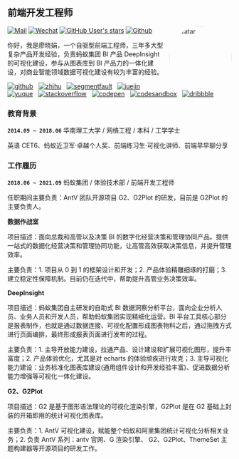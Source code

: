 ## 前端开发工程师

<img style="border-radius: 100%; padding-left: 0; margin-left: 10px; filter: brightness(1.2) contrast(.85) saturate(.05) sepia(.2)" src="https://avatars.githubusercontent.com/u/15646325?v=4" width="140" height="140" alt="avatar" align="right">

[![Mail](https://img.shields.io/badge/-736929286@qq.com-gray?style=flat-square&logo=gmail&logoColor=red&link=)](mailto:736929286@qq.com)
[![Wechat](https://img.shields.io/badge/-15625057119-07c160?style=flat-square&logo=Wechat&logoColor=white)](https://www.linkedin.com/in/alexey-khachatryan-8707b7a5/)
[![GitHub User's stars](https://img.shields.io/github/stars/visiky?style=social)](https://github.com/visiky)
[![Github](https://img.shields.io/github/followers/visiky?label=Follow&style=social)](https://github.com/visiky)

你好，我是廖晓娟，一个自驱型前端工程师，三年多大型复杂产品开发经验，负责蚂蚁集团 BI 产品 DeepInsight 的可视化建设，参与从图表库到 BI 产品力的一体化建设，对商业智能领域数据可视化建设有较为丰富的经验。

<!-- My Social Links -->

[![github](https://cdn.jsdelivr.net/gh/turkyden/geek-resume/logo/social/github.png)](https://github.com/visiky)&nbsp;&nbsp;
[![zhihu](https://cdn.jsdelivr.net/gh/turkyden/geek-resume/logo/social/zhihu.png)](https://www.zhihu.com/people/visiky)&nbsp;&nbsp;
[![segmentfault](https://cdn.jsdelivr.net/gh/turkyden/geek-resume/logo/social/segmentfault.png)](https://segmentfault.com/)&nbsp;&nbsp;
[![juejin](https://cdn.jsdelivr.net/gh/turkyden/geek-resume/logo/social/juejin.png)](https://juejin.cn/user/3737995262834814)&nbsp;&nbsp;
[![yuque](https://cdn.jsdelivr.net/gh/turkyden/geek-resume/logo/social/yuque.png)](https://www.yuque.com/kasmine)&nbsp;&nbsp;
[![stackoverflow](https://cdn.jsdelivr.net/gh/turkyden/geek-resume/logo/social/stackoverflow.png)](https://stackoverflow.com/)&nbsp;&nbsp;
[![codepen](https://cdn.jsdelivr.net/gh/turkyden/geek-resume/logo/social/codepen.png)](https://codepen.io/)&nbsp;&nbsp;
[![codesandbox](https://cdn.jsdelivr.net/gh/turkyden/geek-resume/logo/social/codesandbox.png)](https://codesandbox.io/)&nbsp;&nbsp;
[![dribbble](https://cdn.jsdelivr.net/gh/turkyden/geek-resume/logo/social/dribbble.png)](https://dribbble.com/)&nbsp;&nbsp;

<!-- Your Tech Stack
![Typescript](https://www.vectorlogo.zone/logos/typescriptlang/typescriptlang-ar21.svg)&nbsp;&nbsp;
![React](https://www.vectorlogo.zone/logos/reactjs/reactjs-ar21.svg)&nbsp;&nbsp;
![Nestjs](https://www.vectorlogo.zone/logos/nestjs/nestjs-ar21.svg)&nbsp;&nbsp;
![Electron](https://www.vectorlogo.zone/logos/electronjs/electronjs-ar21.svg)&nbsp;&nbsp;
-->

### 教育背景

**`2014.09 ~ 2018.06`** 华南理工大学 / 网络工程 / 本科 / 工学学士

英语 CET6、蚂蚁近卫军·卓越个人奖、前端练习生·可视化讲师、前端早早聊分享

### 工作履历

**`2018.06 ~ 2021.09`** 蚂蚁集团 / 体验技术部 / 前端开发工程师

任职期间主要负责：AntV 团队开源项目 G2、G2Plot 的研发，目前是 G2Plot 的主要负责人。

**数据作战室**

项目描述：面向总裁和高管以及决策 BI 的数字化经营决策和管理协同产品。提供一站式的数据化经营决策和管理协同功能，让高管高效获取决策信息，并提升管理效率。

主要负责：1. 项目从 0 到 1 的框架设计和开发；2. 产品体验精雕细琢的打磨；3. 建立稳定性保障机制。目前仍在迭代中，帮助提升高管业务决策效率。

**DeepInsight**

项目描述：蚂蚁集团自主研发的自助式 BI 数据洞察分析平台，面向企业分析人员、业务人员和开发人员，帮助蚂蚁集团实现精细化运营。BI 平台工具核心部分是报表制作，也就是通过数据连接、可视化配置形成图表物料之后，通过拖拽方式进行页面编排，最终形成报表页面进行发布的过程。

主要负责：1. 主导开放能力建设，拉通产品、设计建设和扩展可视化图形，提升丰富度；2. 产品体验优化，尤其是对 echarts 的体验顽疾进行攻克；3. 主导可视化能力建设：业务标准化图表库建设(通用组件设计和开发经验丰富)、促进数据分析能力增强等可视化一体化建设。

**G2、G2Plot**

项目描述：G2 是基于图形语法理论的可视化渲染引擎，G2Plot 是在 G2 基础上封装的开箱即用的统计可视化图表库。

主要负责：1. AntV 可视化建设，赋能整个蚂蚁和阿里集团统计可视化分析相关业务；2. 负责 AntV 系列：antv 官网、G 渲染引擎、 G2、G2Plot、ThemeSet 主题构建器等开源项目的研发工作。
